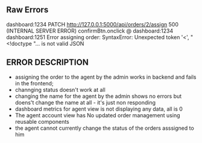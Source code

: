 ## Raw Errors
dashboard:1234  PATCH http://127.0.0.1:5000/api/orders/2/assign 500 (INTERNAL SERVER ERROR)
confirmBtn.onclick @ dashboard:1234
dashboard:1251 Error assigning order: SyntaxError: Unexpected token '<', "<!doctype "... is not valid JSON
## ERROR DESCRIPTION
- assigning the order to the agent by the admin works in backend and fails in the frontend;
- channging status doesn't work at all 
- changing the name for the agent by the admin shows no errors but doens't change the name at all - it's just non responding
- dashboard metrics for agent view is not displaying any data, all is 0
- The agent account view has No updated order management using reusable components 
- the agent cannot currently change the status of the orders asssigned to him